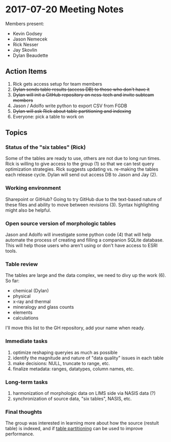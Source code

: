 # 2017-07-20 Meeting Notes

Members present:

 * Kevin Godsey
 * Jason Nemecek
 * Rick Nesser
 * Jay Skovlin
 * Dylan Beaudette

## Action Items

 1. Rick gets access setup for team members
 2. ~~Dylan sends table results (access DB) to those who don't have it~~
 3. ~~Dylan will init a GitHub repository on ncss-tech and invite subteam members~~
 4. Jason / Adolfo write python to export CSV from FGDB
 5. ~~Dylan will ask Rick about table partitioning and indexing~~
 6. Everyone: pick a table to work on
 
## Topics ##

### Status of the "six tables" (Rick) ###
Some of the tables are ready to use, others are not due to long run times. Rick is willing to give access to the group (1) so that we can test query optimization strategies. Rick suggests updating vs. re-making the tables each release cycle. Dylan will send out access DB to Jason and Jay (2).

### Working environment ###
Sharepoint or GitHub? Going to try GitHub due to the text-based nature of these files and ability to move between revisions (3). Syntax highlighting might also be helpful.

### Open source version of morphologic tables ###
Jason and Adolfo will investigate some python code (4) that will help automate the process of creating and filling a companion SQLite database. This will help those users who aren't using or don't have access to ESRI tools.

### Table review ###
The tables are large and the data complex, we need to divy up the work (6). So far:

 * chemical (Dylan)
 * physical
 * x-ray and thermal
 * mineralogy and glass counts
 * elements
 * calculations

I'll move this list to the GH repository, add your name when ready.
 

### Immediate tasks ###
 1. optimize reshaping queryies as much as possible
 2. identify the magnitude and nature of "data quality" issues in each table
 3. make decisions: NULL, truncate to range, etc.
 4. finalize metadata: ranges, datatypes, column names, etc.


### Long-term tasks ###
 1. harmonization of morphologic data on LIMS side via NASIS data (?)
 2. synchronization of source data, "six tables", NASIS, etc.
 

### Final thoughts ###
The group was interested in learning more about how the source (restult table) is indexed, and if [table partitioning](https://docs.microsoft.com/en-us/sql/relational-databases/partitions/partitioned-tables-and-indexes) can be used to improve performance.




